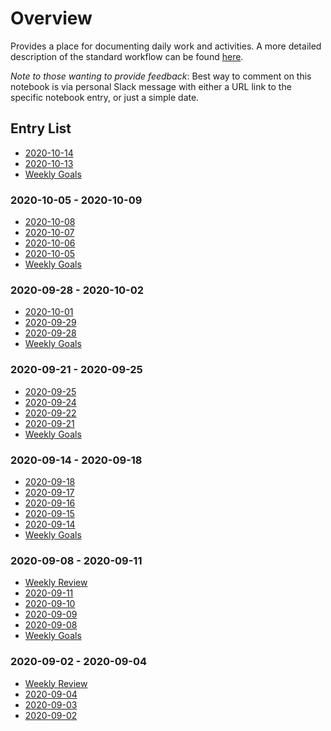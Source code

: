 # Overview

Provides a place for documenting daily work and activities. A more detailed
description of the standard workflow can be found [here](WorkflowSpec.md).

*Note to those wanting to provide feedback*: Best way to comment on this
notebook is via personal Slack message with either a URL link to the specific
notebook entry, or just a simple date.


## Entry List

* [2020-10-14](2020-10-14.md)
* [2020-10-13](2020-10-13.md)
* [Weekly Goals](goals-2020-10-13.md)

### 2020-10-05 - 2020-10-09

* [2020-10-08](2020-10-08.md)
* [2020-10-07](2020-10-07.md)
* [2020-10-06](2020-10-06.md)
* [2020-10-05](2020-10-05.md)
* [Weekly Goals](goals-2020-10-05.md)

### 2020-09-28 - 2020-10-02

* [2020-10-01](2020-10-01.md)
* [2020-09-29](2020-09-29.md)
* [2020-09-28](2020-09-28.md)
* [Weekly Goals](goals-2020-09-28.md)

### 2020-09-21 - 2020-09-25
* [2020-09-25](2020-09-25.md)
* [2020-09-24](2020-09-24.md)
* [2020-09-22](2020-09-22.md)
* [2020-09-21](2020-09-21.md)
* [Weekly Goals](goals-2020-09-21.md)

### 2020-09-14 - 2020-09-18
* [2020-09-18](2020-09-18.md)
* [2020-09-17](2020-09-17.md)
* [2020-09-16](2020-09-16.md)
* [2020-09-15](2020-09-15.md)
* [2020-09-14](2020-09-14.md)
* [Weekly Goals](goals-2020-09-14.md)

### 2020-09-08 - 2020-09-11
* [Weekly Review](review-2020-09-11.md)
* [2020-09-11](2020-09-11.md)
* [2020-09-10](2020-09-10.md)
* [2020-09-09](2020-09-09.md)
* [2020-09-08](2020-09-08.md)
* [Weekly Goals](goals-2020-09-08.md)

### 2020-09-02 - 2020-09-04
* [Weekly Review](review-2020-09-04.md)
* [2020-09-04](2020-09-04.md)
* [2020-09-03](2020-09-03.md)
* [2020-09-02](2020-09-02.md)
